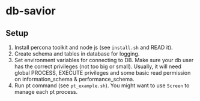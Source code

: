 # db-savior

## Setup
1. Install percona toolkit and node js (see `install.sh` and READ it).
2. Create schema and tables in database for logging. 
3. Set environment variables for connecting to DB. Make sure your db user has the correct privileges (not too big or small). Usually, it will need global PROCESS, EXECUTE privileges and some basic read permission on information_schema & performance_schema.
4. Run pt command (see `pt_example.sh`). You might want to use `Screen` to manage each pt process.


